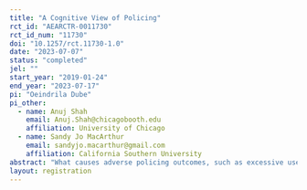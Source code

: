 ```yaml
---
title: "A Cognitive View of Policing"
rct_id: "AEARCTR-0011730"
rct_id_num: "11730"
doi: "10.1257/rct.11730-1.0"
date: "2023-07-07"
status: "completed"
jel: ""
start_year: "2019-01-24"
end_year: "2023-07-17"
pi: "Oeindrila Dube"
pi_other:
  - name: Anuj Shah
    email: Anuj.Shah@chicagobooth.edu
    affiliation: University of Chicago
  - name: Sandy Jo MacArthur
    email: sandyjo.macarthur@gmail.com
    affiliation: California Southern University
abstract: "What causes adverse policing outcomes, such as excessive uses of force and unnecessary arrests? Prevailing explanations focus on bad actors among officers or deficient regulations and oversight. Here, we introduce a new, overlooked perspective. We suggest that the cognitive demands inherent in policing can undermine officer decision-making. Unless officers are prepared for these demands, they may jump to conclusions too quickly without fully considering alternate ways of seeing a situation. This can lead to adverse policing outcomes. To test this perspective, we created a training program that teaches officers to more deliberately consider different ways of interpreting the situations they encounter. We evaluated this training using a randomized controlled trial with 2,070 officers from the Chicago Police Department. In a series of lab assessments, we find that treated officers were significantly more likely to consider a wider range of evidence and develop more explanations for subjects’ actions. Critically, we also find that trained officers performed differently in the field: They were less likely to use force and make discretionary arrests, while their levels of activity overall remained unchanged. Moreover, trained officers were less likely to be injured on duty. Our results highlight the value of considering the cognitive aspects of policing and demonstrate the power of using behaviorally informed approaches to improve officer decision-making and policing outcomes."
layout: registration
---
```


